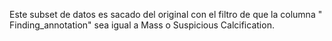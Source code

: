 Este subset de datos es sacado del original con el filtro de que la columna " Finding_annotation" sea igual a Mass o Suspicious Calcification.
